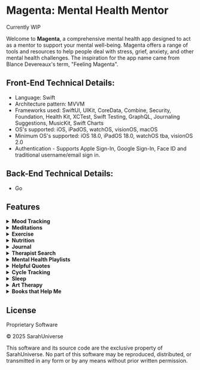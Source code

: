 # Magenta: Mental Health Mentor

Currently WIP

Welcome to **Magenta**, a comprehensive mental health app designed to act as a mentor to support your mental well-being. Magenta offers a range of tools and resources to help people deal with stress, grief, anxiety, and other mental health challenges.
The inspiration for the app name came from Blance Devereaux's term, "Feeling Magenta".

## Front-End Technical Details:
- Language: Swift
- Architecture pattern: MVVM
- Frameworks used: SwiftUI, UIKit, CoreData, Combine, Security, Foundation, Health Kit, XCTest, Swift Testing, GraphQL, Journaling Suggestions, MusicKit, Swift Charts
- OS's supported: iOS, iPadOS, watchOS, visionOS, macOS
- Minimum OS's supported: iOS 18.0, iPadOS 18.0, watchOS tba, visionOS 2.0
- Authentication - Supports Apple Sign-In, Google Sign-In, Face ID and traditional username/email sign in.

## Back-End Technical Details:
- Go

## Features

<details>
<summary><strong>Mood Tracking</strong></summary>

Track your daily mood and identify patterns over time.

### Key Features
- To Be Added

</details>

<details>
<summary><strong>Meditations</strong></summary>

Access a library of guided meditations to help you relax and reduce stress.

### Key Features
- To Be Added
</details>

<details>
<summary><strong>Exercise</strong></summary>

### Key Features
- To Be Added
</details>

<details>
<summary><strong>Nutrition</strong></summary>

### Key Features
- To Be Added
</details>

<details>
<summary><strong>Journal</strong></summary>

Maintain a private journal to express your thoughts and feelings using suggestions provided by Apple's Journaling Suggestions framework.

### Key Features
- To Be Added
</details>

<details>
<summary><strong>Therapist Search</strong></summary>

Find nearby mental health professionals using this API: https://findtreatment.gov/assets/FindTreatment-Developer-Guide.pdf

### Key Features
- To Be Added
</details>

<details>
<summary><strong>Mental Health Playlists</strong></summary>

Curate Music playlists using Apple's MusicKit framework.

### Key Features
- To Be Added
</details>

<details>
<summary><strong>Helpful Quotes</strong></summary>

### Key Features
- To Be Added
</details>

<details>
<summary><strong>Cycle Tracking</strong></summary>

For females to track their period cycle using HealthKit because fluctuating hormones can have a huge effect on mental health.

### Key Features
- To Be Added
</details>

<details>
<summary><strong>Sleep</strong></summary>

### Key Features
- To Be Added
</details>

<details>
<summary><strong>Art Therapy</strong></summary>

### Key Features
- To Be Added
</details>

<details>
<summary><strong>Books that Help Me</strong></summary>

A curated digital bookshelf designed to support mental health and personal growth.

### Key Features
- Track books related to mental health, personal development, and self-improvement
- Organize books into three reading statuses:
  - Want to Read
  - Currently Reading
  - Finished Reading

</details>


## License
Proprietary Software

© 2025 SarahUniverse

This software and its source code are the exclusive property of SarahUniverse.
No part of this software may be reproduced, distributed, or transmitted in any form or by any means without prior written permission.

